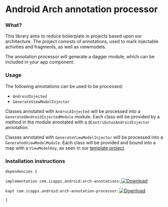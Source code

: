 # Android Arch annotation processor

### What?
This library aims to reduce boilerplate in projects based upon our architecture.
The project consists of annotations, used to mark injectable activities and
fragments, as well as viewmodels.

The annotation processor will generate a dagger module, which can be included in
your app component.

### Usage

The following annotations can be used to be processed:
- `AndroidInjected`
- `GenerateViewModelInjector`

Classes annotated with `AndroidInjected` will be processed into a `GeneratedAndroidInjectedModule` module. Each class will be provided by a method in the module annotated with a `@ContributesAndroidInjector` annotation.

Classes annotated with `GenerateViewModelInjector` will be processed into a `GeneratedViewModelModule`. Each class will be provided and bound into a map with a `ViewModelKey`, as seen in our [template project](https://github.com/icapps/android-template-kotlin-viewmodel).

### Installation instructions

`dependencies {`

`implementation com.icapps.android:arch-annotations`:[ ![Download](https://api.bintray.com/packages/icapps/maven/icapps-arch-annotations/images/download.svg) ](https://bintray.com/icapps/maven/icapps-arch-annotations/_latestVersion)

`kapt com.icapps.android:arch-annotation-processor`: [ ![Download](https://api.bintray.com/packages/icapps/maven/icapps-arch-annotation-processor/images/download.svg) ](https://bintray.com/icapps/maven/icapps-arch-annotation-processor/_latestVersion)

`}`